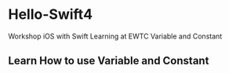 # Hello-Swift4
Workshop iOS with Swift Learning at EWTC Variable and Constant

## Learn How to use Variable and Constant


